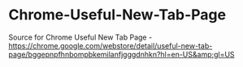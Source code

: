 # Chrome-Useful-New-Tab-Page
Source for Chrome Useful New Tab Page - https://chrome.google.com/webstore/detail/useful-new-tab-page/bggepnpfhnbompbkemilanfjgggdnhkn?hl=en-US&amp;gl=US
